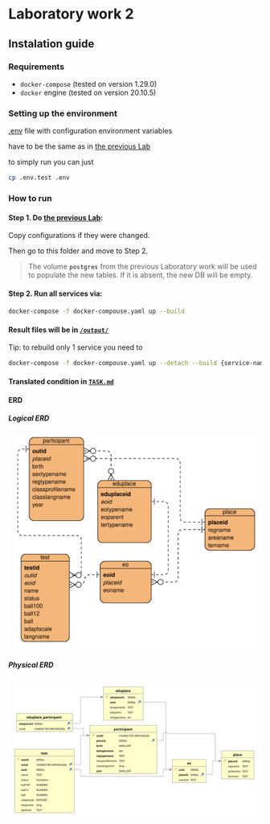 # Laboratory work 2

## Instalation guide

### Requirements

- ```docker-compose``` (tested on version 1.29.0)
- ```docker``` engine (tested on version 20.10.5)

### Setting up the environment

[.env](./.env.test) file with configuration environment variables

have to be the same as in [the previous Lab](../1Lab/)

to simply run you can just
``` bash
cp .env.test .env
```

### How to run
#### Step 1. Do [the previous Lab](../1Lab/):

Copy configurations if they were changed.

Then go to this folder and move to Step 2.

> The volume **`postgres`** from the previous Laboratory work will be used to populate the new tables. If it is absent, the new DB will be empty.

#### Step 2. Run all services via:

``` bash
docker-compose -f docker-compouse.yaml up --build
```

#### Result files will be in [`/output/`](./output/)

Tip: to rebuild only 1 service you need to
``` bash
docker-compose -f docker-compouse.yaml up --detach --build {service-name}
```

#### Translated condition in [`TASK.md`](./TASK.md)

#### ERD
##### Logical ERD
![Logical ERD](erd_logical.svg)
##### Physical ERD
![Logical ERD](erd_physical.svg)
